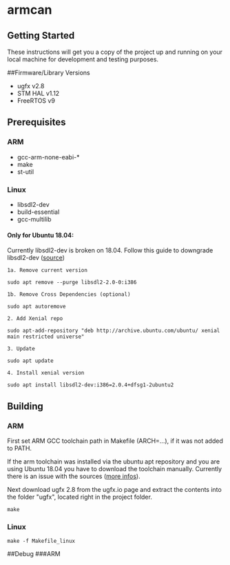 # armcan

## Getting Started

These instructions will get you a copy of the project up and running on your local machine for development and testing purposes.

##Firmware/Library Versions
* ugfx v2.8
* STM HAL v1.12
* FreeRTOS v9

## Prerequisites

### ARM
* gcc-arm-none-eabi-*
* make
* st-util

### Linux
* libsdl2-dev
* build-essential
* gcc-multilib


#### Only for Ubuntu 18.04:
Currently libsdl2-dev is broken on 18.04. Follow this guide to downgrade libsdl2-dev ([source](https://www.gog.com/forum/xenonauts/ubuntu_1804_lts_bionic_beaver_dbus_error_solution))
```
1a. Remove current version

sudo apt remove --purge libsdl2-2.0-0:i386

1b. Remove Cross Dependencies (optional)

sudo apt autoremove

2. Add Xenial repo

sudo apt-add-repository "deb http://archive.ubuntu.com/ubuntu/ xenial main restricted universe"

3. Update

sudo apt update

4. Install xenial version

sudo apt install libsdl2-dev:i386=2.0.4+dfsg1-2ubuntu2
```

## Building
### ARM

First set ARM GCC toolchain path in Makefile (ARCH=...), if it was not added to PATH.

If the arm toolchain was installed via the ubuntu apt repository and you are using Ubuntu 18.04 you have to download the toolchain manually.
Currently there is an issue with the sources ([more infos](https://bugs.launchpad.net/gcc-arm-embedded/+bug/1772332)).

Next download ugfx 2.8 from the ugfx.io page and extract the contents into the folder "ugfx", located right in the project folder.


```
make
```

### Linux
```
make -f Makefile_linux
```

##Debug
###ARM